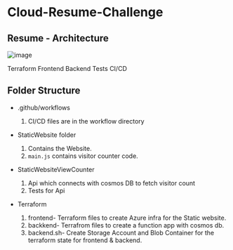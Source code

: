 # Cloud-Resume-Challenge

## Resume - Architecture

![image](https://user-images.githubusercontent.com/49052348/194770077-e69158a2-ab6b-48f0-b943-2ab9b09755e3.png)


Terraform
Frontend
Backend
Tests
CI/CD

## Folder Structure
- .github/workflows
  1. CI/CD files are in the workflow directory

- StaticWebsite folder 
  1. Contains the Website.
  2. `main.js` contains visitor counter code.
  
- StaticWebsiteViewCounter
  1. Api which connects with cosmos DB to fetch visitor count 
  2. Tests for Api

- Terraform
  1. frontend- Terraform files to create Azure infra for the Static website.
  2. backkend- Terrafrom files to create a function app with cosmos db.
  3. backend.sh- Create Storage Account and Blob Container for the terraform state for frontend & backend.


